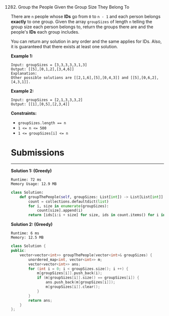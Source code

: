 1282. Group the People Given the Group Size They Belong To

There are `n` people whose **IDs** go from `0` to `n - 1` and each person belongs **exactly** to one group. Given the array `groupSizes` of length `n` telling the group size each person belongs to, return the groups there are and the people's **IDs** each group includes.

You can return any solution in any order and the same applies for IDs. Also, it is guaranteed that there exists at least one solution. 

 

**Example 1:**
```
Input: groupSizes = [3,3,3,3,3,1,3]
Output: [[5],[0,1,2],[3,4,6]]
Explanation: 
Other possible solutions are [[2,1,6],[5],[0,4,3]] and [[5],[0,6,2],[4,3,1]].
```

**Example 2:**
```
Input: groupSizes = [2,1,3,3,3,2]
Output: [[1],[0,5],[2,3,4]]
```

**Constraints:**

* `groupSizes.length == n`
* `1 <= n <= 500`
* `1 <= groupSizes[i] <= n`

# Submissions
---
**Solution 1: (Greedy)**
```
Runtime: 72 ms
Memory Usage: 12.9 MB
```
```python
class Solution:
    def groupThePeople(self, groupSizes: List[int]) -> List[List[int]]:
        count = collections.defaultdict(list)
        for i, size in enumerate(groupSizes):
            count[size].append(i)
        return [ids[i:i + size] for size, ids in count.items() for i in range(0, len(ids), size)]
```

**Solution 2: (Greedy)**
```
Runtime: 6 ms
Memory: 12.5 MB
```
```c++
class Solution {
public:
    vector<vector<int>> groupThePeople(vector<int>& groupSizes) {
        unordered_map<int, vector<int>> m;
        vector<vector<int>> ans;
        for (int i = 0; i < groupSizes.size(); i ++) {
            m[groupSizes[i]].push_back(i);
            if (m[groupSizes[i]].size() == groupSizes[i]) {
                ans.push_back(m[groupSizes[i]]);
                m[groupSizes[i]].clear();
            }
        }
        return ans;
    }
};
```
